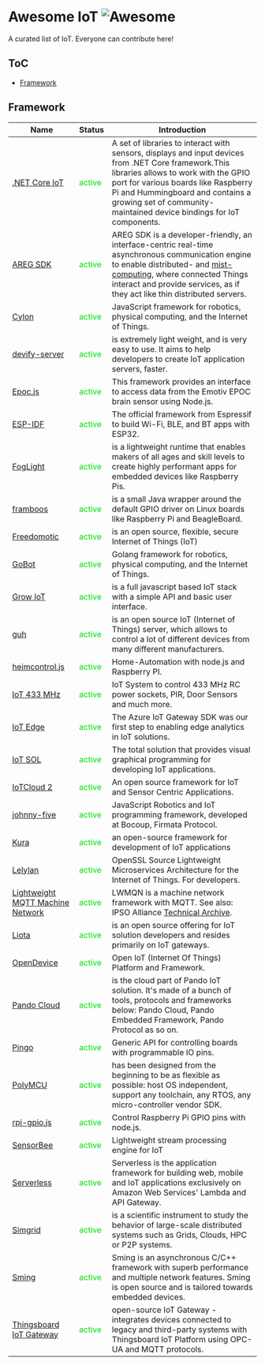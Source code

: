 Awesome IoT ![Awesome](https://cdn.rawgit.com/sindresorhus/awesome/d7305f38d29fed78fa85652e3a63e154dd8e8829/media/badge.svg)
===

A curated list of IoT. Everyone can contribute here!



ToC
---

- [Framework](#framework)


## Framework

|Name|Status|Introduction|
|------|------|------|
|[.NET Core IoT](https://github.com/dotnet/iot)|<font color="#00dd00">active</font><br /> |A set of libraries to interact with sensors, displays and input devices from .NET Core framework.This libraries allows to work with the GPIO port for various boards like Raspberry Pi and Hummingboard and contains a growing set of community-maintained device bindings for IoT components.|
|[AREG SDK](https://github.com/aregtech/areg-sdk)|<font color="#00dd00">active</font><br /> |AREG SDK is a developer-friendly, an interface-centric real-time asynchronous communication engine to enable distributed- and [mist-computing](https://csrc.nist.gov/publications/detail/sp/500-325/final), where connected Things interact and provide services, as if they act like thin distributed servers.|
|[Cylon](https://github.com/hybridgroup/cylon)|<font color="#00dd00">active</font><br /> |JavaScript framework for robotics, physical computing, and the Internet of Things.|
|[devify-server](https://github.com/DevifyPlatform/devify-server)|<font color="#00dd00">active</font><br /> |is extremely light weight, and is very easy to use. It aims to help developers to create IoT application servers, faster.|
|[Epoc.js](https://github.com/charliegerard/Epoc.js)|<font color="#00dd00">active</font><br /> |This framework provides an interface to access data from the Emotiv EPOC brain sensor using Node.js.|
|[ESP-IDF](https://github.com/espressif/esp-idf)|<font color="#00dd00">active</font><br /> |The official framework from Espressif to build Wi-Fi, BLE, and BT apps with ESP32.|
|[FogLight](https://github.com/oci-pronghorn/FogLight)|<font color="#00dd00">active</font><br /> |is a lightweight runtime that enables makers of all ages and skill levels to create highly performant apps for embedded devices like Raspberry Pis.|
|[framboos](https://github.com/jkransen/framboos)|<font color="#00dd00">active</font><br /> |is a small Java wrapper around the default GPIO driver on Linux boards like Raspberry Pi and BeagleBoard.|
|[Freedomotic](https://github.com/freedomotic/freedomotic)|<font color="#00dd00">active</font><br /> |is an open source, flexible, secure Internet of Things (IoT)|
|[GoBot](https://github.com/hybridgroup/gobot)|<font color="#00dd00">active</font><br /> |Golang framework for robotics, physical computing, and the Internet of Things.|
|[Grow IoT](https://github.com/CommonGarden/Grow-IoT)|<font color="#00dd00">active</font><br /> |is a full javascript based IoT stack with a simple API and basic user interface.|
|[guh](https://github.com/guh/guh)|<font color="#00dd00">active</font><br /> |is an open source IoT (Internet of Things) server, which allows to control a lot of different devices from many different manufacturers.|
|[heimcontrol.js](https://github.com/ni-c/heimcontrol.js)|<font color="#00dd00">active</font><br /> |Home-Automation with node.js and Raspberry PI.|
|[IoT 433 MHz](https://github.com/roccomuso/iot-433mhz)|<font color="#00dd00">active</font><br /> |IoT System to control 433 MHz RC power sockets, PIR, Door Sensors and much more.|
|[IoT Edge](https://github.com/Azure/iot-edge)|<font color="#00dd00">active</font><br /> |The Azure IoT Gateway SDK was our first step to enabling edge analytics in IoT solutions.|
|[IoT SOL](https://github.com/01org/Intel-iot-services-orchestration-layer)|<font color="#00dd00">active</font><br /> |The total solution that provides visual graphical programming for developing IoT applications.|
|[IoTCloud 2](https://github.com/iotcloud/iotcloud2)|<font color="#00dd00">active</font><br /> |An open source framework for IoT and Sensor Centric Applications.|
|[johnny-five](https://github.com/rwaldron/johnny-five)|<font color="#00dd00">active</font><br /> |JavaScript Robotics and IoT programming framework, developed at Bocoup, Firmata Protocol.|
|[Kura](https://github.com/eclipse/kura)|<font color="#00dd00">active</font><br /> |an open-source framework for development of IoT applications|
|[Lelylan](https://github.com/lelylan/lelylan#development)|<font color="#00dd00">active</font><br /> |OpenSSL Source Lightweight Microservices Architecture for the Internet of Things. For developers.|
|[Lightweight MQTT Machine Network](http://lwmqn.github.io/)|<font color="#00dd00">active</font><br /> |LWMQN is a machine network framework with MQTT. See also: IPSO Alliance [Technical Archive](http://www.ipso-alliance.org/ipso-community/resources/technical-archive/).|
|[Liota](https://github.com/vmware/liota)|<font color="#00dd00">active</font><br /> |is an open source offering for IoT solution developers and resides primarily on IoT gateways.|
|[OpenDevice](https://github.com/OpenDevice/OpenDevice)|<font color="#00dd00">active</font><br /> |Open IoT (Internet Of Things) Platform and Framework.|
|[Pando Cloud](https://github.com/PandoCloud/pando-cloud)|<font color="#00dd00">active</font><br /> |is the cloud part of Pando IoT solution. It's made of a bunch of tools, protocols and frameworks below: Pando Cloud, Pando Embedded Framework, Pando Protocol as so on.|
|[Pingo](https://github.com/pingo-io/pingo-py)|<font color="#00dd00">active</font><br /> |Generic API for controlling boards with programmable IO pins.|
|[PolyMCU](https://github.com/labapart/polymcu)|<font color="#00dd00">active</font><br /> |has been designed from the beginning to be as flexible as possible: host OS independent, support any toolchain, any RTOS, any micro-controller vendor SDK.|
|[rpi-gpio.js](https://github.com/JamesBarwell/rpi-gpio.js)|<font color="#00dd00">active</font><br /> |Control Raspberry Pi GPIO pins with node.js.|
|[SensorBee](https://github.com/sensorbee/sensorbee)|<font color="#00dd00">active</font><br /> |Lightweight stream processing engine for IoT|
|[Serverless](https://github.com/serverless/serverless)|<font color="#00dd00">active</font><br /> |Serverless is the application framework for building web, mobile and IoT applications exclusively on Amazon Web Services' Lambda and API Gateway.|
|[Simgrid](https://github.com/simgrid/simgrid)|<font color="#00dd00">active</font><br /> |is a scientific instrument to study the behavior of large-scale distributed systems such as Grids, Clouds, HPC or P2P systems.
|[Sming](https://github.com/SmingHub/Sming)|<font color="#00dd00">active</font><br /> |Sming is an asynchronous C/C++ framework with superb performance and multiple network features. Sming is open source and is tailored towards embedded devices.|
|[Thingsboard IoT Gateway](https://github.com/thingsboard/thingsboard-gateway)|<font color="#00dd00">active</font><br /> |open-source IoT Gateway - integrates devices connected to legacy and third-party systems with Thingsboard IoT Platform using OPC-UA and MQTT protocols.|

